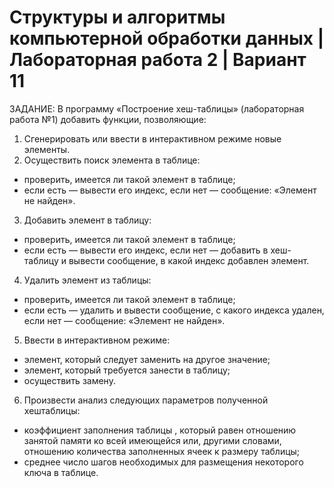 # Структуры и алгоритмы компьютерной обработки данных | Лабораторная работа 2 | Вариант 11

ЗАДАНИЕ: В программу «Построение хеш-таблицы» (лабораторная работа №1) добавить функции, позволяющие:
1. Сгенерировать или ввести в интерактивном режиме новые элементы.
2. Осуществить поиск элемента в таблице:
- проверить, имеется ли такой элемент в таблице;
- если есть — вывести его индекс, если нет — сообщение: «Элемент не найден».
3. Добавить элемент в таблицу:
- проверить, имеется ли такой элемент в таблице;
- если есть — вывести его индекс, если нет — добавить в хеш-таблицу и вывести сообщение, в какой индекс добавлен элемент.
4. Удалить элемент из таблицы:
- проверить, имеется ли такой элемент в таблице;
- если есть — удалить и вывести сообщение, с какого индекса удален, если нет — сообщение: «Элемент не найден».
5. Ввести в интерактивном режиме:
- элемент, который следует заменить на другое значение;
- элемент, который требуется занести в таблицу;
- осуществить замену.
6. Произвести анализ следующих параметров полученной хештаблицы:
- коэффициент заполнения таблицы , который равен отношению занятой памяти ко всей имеющейся или, другими словами, отношению количества заполненных ячеек к размеру таблицы;
- среднее число шагов необходимых для размещения некоторого ключа в таблице.
